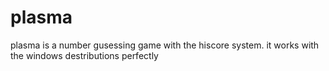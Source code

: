 # plasma
plasma is a number gusessing game with the hiscore system. it works with the windows destributions perfectly
